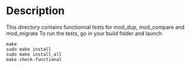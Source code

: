 Description
===========
This directory contains functionnal tests for mod_dup, mod_compare and mod_migrate
To run the tests, go in your build folder and launch

    make
    sudo make install
    sudo make install_all
    make check-functional

